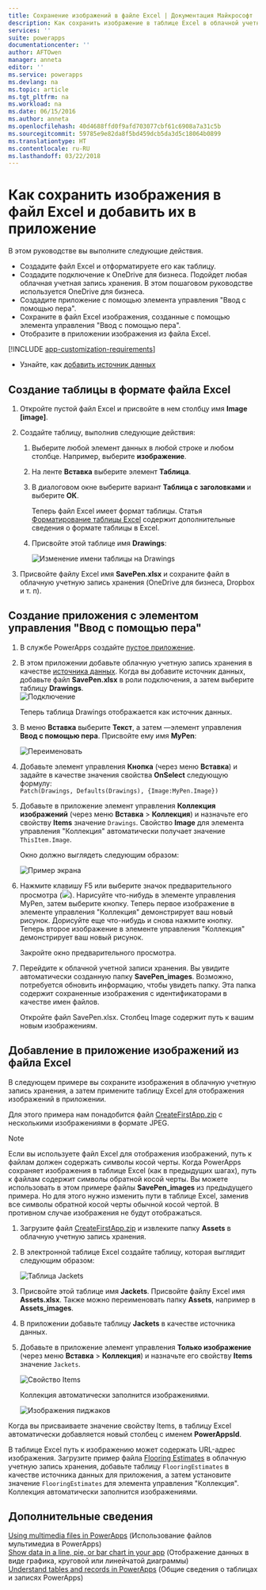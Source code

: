 ```yaml
---
title: Сохранение изображений в файле Excel | Документация Майкрософт
description: Как сохранить изображение в таблице Excel в облачной учетной записи хранения
services: ''
suite: powerapps
documentationcenter: ''
author: AFTOwen
manager: anneta
editor: ''
ms.service: powerapps
ms.devlang: na
ms.topic: article
ms.tgt_pltfrm: na
ms.workload: na
ms.date: 06/15/2016
ms.author: anneta
ms.openlocfilehash: 40d4688ffd0f9afd703077cbf61c6908a7a31c5b
ms.sourcegitcommit: 59785e9e82da8f5bd459dcb5da3d5c18064b0899
ms.translationtype: HT
ms.contentlocale: ru-RU
ms.lasthandoff: 03/22/2018
---
```

# <a name="how-to-save-images-in-an-excel-file-and-then-add-these-images-to-your-app"></a>Как сохранить изображения в файл Excel и добавить их в приложение

В этом руководстве вы выполните следующие действия.

* Создадите файл Excel и отформатируете его как таблицу.
* Создадите подключение к OneDrive для бизнеса. Подойдет любая облачная учетная запись хранения. В этом пошаговом руководстве используется OneDrive для бизнеса.
* Создадите приложение с помощью элемента управления "Ввод с помощью пера".
* Сохраните в файл Excel изображения, созданные с помощью элемента управления "Ввод с помощью пера".
* Отобразите в приложении изображения из файла Excel.

[!INCLUDE [app-customization-requirements](../../includes/app-customization-requirements.md)]
* Узнайте, как [добавить источник данных](add-data-connection.md)

## <a name="create-the-excel-file-as-a-table"></a>Создание таблицы в формате файла Excel

1. Откройте пустой файл Excel и присвойте в нем столбцу имя **Image [image]**.
2. Создайте таблицу, выполнив следующие действия:    
   
   1. Выберите любой элемент данных в любой строке и любом столбце. Например, выберите **изображение**.
   2. На ленте **Вставка** выберите элемент **Таблица**.
   3. В диалоговом окне выберите вариант **Таблица с заголовками** и выберите **ОК**.
      
      Теперь файл Excel имеет формат таблицы. Статья [Форматирование таблицы Excel](https://support.office.com/article/Format-an-Excel-table-6789619F-C889-495C-99C2-2F971C0E2370) содержит дополнительные сведения о формате таблицы в Excel.
   4. Присвойте этой таблице имя **Drawings**:  
      
      ![Изменение имени таблицы на Drawings](./media/tutorial-working-with-images-in-excel/drawings-table.png)
3. Присвойте файлу Excel имя **SavePen.xlsx** и сохраните файл в облачную учетную запись хранения (OneDrive для бизнеса, Dropbox и т. п).

## <a name="create-an-app-with-the-pen-control"></a>Создание приложения с элементом управления "Ввод с помощью пера"
1. В службе PowerApps создайте [пустое приложение](get-started-create-from-blank.md).
2. В этом приложении добавьте облачную учетную запись хранения в качестве [источника данных](add-data-connection.md). Когда вы добавите источник данных, добавьте файл **SavePen.xlsx** в роли подключения, а затем выберите таблицу **Drawings**.  
   ![Подключение](./media/tutorial-working-with-images-in-excel/savepen.png)  
   
   Теперь таблица Drawings отображается как источник данных.
3. В меню **Вставка** выберите **Текст**, а затем —элемент управления **Ввод с помощью пера**. Присвойте ему имя **MyPen**:  
   
   ![Переименовать](./media/tutorial-working-with-images-in-excel/rename-mypen.png)
4. Добавьте элемент управления **Кнопка** (через меню **Вставка**) и задайте в качестве значения свойства **OnSelect** следующую формулу:  
   `Patch(Drawings, Defaults(Drawings), {Image:MyPen.Image})`
5. Добавьте в приложение элемент управления **Коллекция изображений** (через меню **Вставка** > **Коллекция**) и назначьте его свойству **Items** значение `Drawings`. Свойство **Image** для элемента управления "Коллекция" автоматически получает значение `ThisItem.Image`.
   
   Окно должно выглядеть следующим образом:  
   
   ![Пример экрана](./media/tutorial-working-with-images-in-excel/screen.png)  
6. Нажмите клавишу F5 или выберите значок предварительного просмотра (![](./media/tutorial-working-with-images-in-excel/preview.png)). Нарисуйте что-нибудь в элементе управления MyPen, затем выберите кнопку. Теперь первое изображение в элементе управления "Коллекция" демонстрирует ваш новый рисунок. Дорисуйте еще что-нибудь и снова нажмите кнопку. Теперь второе изображение в элементе управления "Коллекция" демонстрирует ваш новый рисунок.
   
   Закройте окно предварительного просмотра.
7. Перейдите к облачной учетной записи хранения. Вы увидите автоматически созданную папку **SavePen_images**. Возможно, потребуется обновить информацию, чтобы увидеть папку. Эта папка содержит сохраненные изображения с идентификаторами в качестве имен файлов.
   
    Откройте файл SavePen.xlsx. Столбец Image содержит путь к вашим новым изображениям.

## <a name="add-the-image-in-an-excel-file-to-your-app"></a>Добавление в приложение изображений из файла Excel
В следующем примере вы сохраните изображения в облачную учетную запись хранения, а затем примените таблицу Excel для отображения изображений в приложении.

Для этого примера нам понадобится файл [CreateFirstApp.zip](http://pwrappssamples.blob.core.windows.net/samples/CreateFirstApp.zip) с несколькими изображениями в формате JPEG.

> [!NOTE]
> Если вы используете файл Excel для отображения изображений, путь к файлам должен содержать символы косой черты. Когда PowerApps сохраняет изображения в таблице Excel (как в предыдущих шагах), путь к файлам содержит символы обратной косой черты. Вы можете использовать в этом примере файлы **SavePen_images** из предыдущего примера. Но для этого нужно изменить пути в таблице Excel, заменив все символы обратной косой черты обычной косой чертой. В противном случае изображения не будут отображаться.  

1. Загрузите файл [CreateFirstApp.zip](http://pwrappssamples.blob.core.windows.net/samples/CreateFirstApp.zip) и извлеките папку **Assets** в облачную учетную запись хранения.
2. В электронной таблице Excel создайте таблицу, которая выглядит следующим образом:
   
    ![Таблица Jackets](./media/tutorial-working-with-images-in-excel/jackets.png)
3. Присвойте этой таблице имя **Jackets**. Присвойте файлу Excel имя **Assets.xlsx**. Также можно переименовать папку **Assets**, например в **Assets_images**.
4. В приложении добавьте таблицу **Jackets** в качестве источника данных.  
5. Добавьте в приложение элемент управления **Только изображение** (через меню **Вставка** > **Коллекция**) и назначьте его свойству **Items** значение `Jackets`.  
   
    ![Свойство Items](./media/tutorial-working-with-images-in-excel/items-jackets.png)
   
    Коллекция автоматически заполнится изображениями.  
   
    ![Изображения пиджаков](./media/tutorial-working-with-images-in-excel/images.png)

Когда вы присваиваете значение свойству Items, в таблицу Excel автоматически добавляется новый столбец с именем **PowerAppsId**.

В таблице Excel путь к изображению может содержать URL-адрес изображения. Загрузите пример файла [Flooring Estimates](http://pwrappssamples.blob.core.windows.net/samples/FlooringEstimates.xlsx) в облачную учетную запись хранения, добавьте таблицу `FlooringEstimates` в качестве источника данных для приложения, а затем установите значение `FlooringEstimates` для элемента управления "Коллекция". Коллекция автоматически заполнится изображениями.

## <a name="learn-more"></a>Дополнительные сведения
[Using multimedia files in PowerApps](add-images-pictures-audio-video.md) (Использование файлов мультимедиа в PowerApps)  
[Show data in a line, pie, or bar chart in your app](use-line-pie-bar-chart.md) (Отображение данных в виде графика, круговой или линейчатой диаграммы)  
[Understand tables and records in PowerApps](working-with-tables.md) (Общие сведения о таблицах и записях PowerApps)

